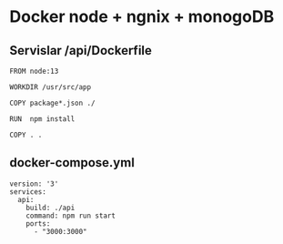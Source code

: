 # Docker node + ngnix + monogoDB

## Servislar /api/Dockerfile
``` 
FROM node:13

WORKDIR /usr/src/app

COPY package*.json ./

RUN  npm install

COPY . .
```

## docker-compose.yml
``` 
version: '3'
services: 
  api: 
    build: ./api
    command: npm run start
    ports:
      - "3000:3000"
```
